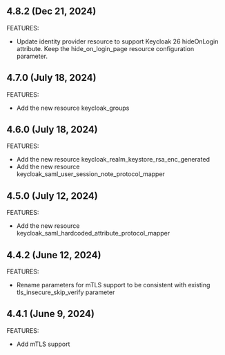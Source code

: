 ## 4.8.2 (Dec 21, 2024)

FEATURES:

- Update identity provider resource to support Keycloak 26 hideOnLogin attribute.
    Keep the hide_on_login_page resource configuration parameter.

## 4.7.0 (July 18, 2024)

FEATURES:

- Add the new resource keycloak_groups

## 4.6.0 (July 18, 2024)

FEATURES:

- Add the new resource keycloak_realm_keystore_rsa_enc_generated
- Add the new resource keycloak_saml_user_session_note_protocol_mapper

## 4.5.0 (July 12, 2024)

FEATURES:

- Add the new resource keycloak_saml_hardcoded_attribute_protocol_mapper

## 4.4.2 (June 12, 2024)

FEATURES:

- Rename parameters for mTLS support to be consistent with existing tls_insecure_skip_verify parameter

## 4.4.1 (June 9, 2024)

FEATURES:

- Add mTLS support
